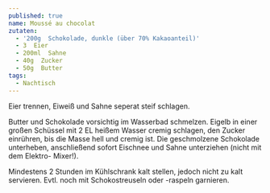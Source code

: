 ```yaml
---
published: true
name: Moussé au chocolat
zutaten:
  - '200g  Schokolade, dunkle (über 70% Kakaoanteil)'
  - 3  Eier
  - 200ml  Sahne
  - 40g  Zucker
  - 50g  Butter
tags:
  - Nachtisch
---
```

Eier trennen, Eiweiß und Sahne seperat steif schlagen.

Butter und Schokolade vorsichtig im Wasserbad schmelzen. Eigelb in einer großen Schüssel mit 2 EL heißem Wasser cremig schlagen, den Zucker einrühren, bis die Masse hell und cremig ist. Die geschmolzene Schokolade unterheben, anschließend sofort Eischnee und Sahne unterziehen (nicht mit dem Elektro- Mixer!). 

Mindestens 2 Stunden im Kühlschrank kalt stellen, jedoch nicht zu kalt servieren. Evtl. noch mit Schokostreuseln oder -raspeln garnieren.
